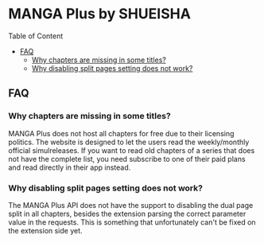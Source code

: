 # MANGA Plus by SHUEISHA

Table of Content
- [FAQ](#FAQ)
  - [Why chapters are missing in some titles?](#why-chapters-are-missing-in-some-titles)
  - [Why disabling split pages setting does not work?](#why-disabling-split-pages-setting-does-not-work)

## FAQ

### Why chapters are missing in some titles?

MANGA Plus does not host all chapters for free due to their licensing politics. The website
is designed to let the users read the weekly/monthly official simulreleases. If you want
to read old chapters of a series that does not have the complete list, you need subscribe
to one of their paid plans and read directly in their app instead.

### Why disabling split pages setting does not work?

The MANGA Plus API does not have the support to disabling the dual page split in
all chapters, besides the extension parsing the correct parameter value in the requests.
This is something that unfortunately can't be fixed on the extension side yet.
